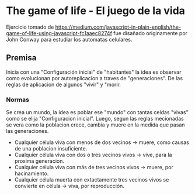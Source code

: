 # The game of life - El juego de la vida
Ejercicio tomado de https://medium.com/javascript-in-plain-english/the-game-of-life-using-javascript-fc1aaec8274f fue disañado originamente por John Conway para estudiar los automatas celulares. 

## Premisa
Inicia con una "Configuración inicial" de "habitantes" la idea es observar como evolucionan por autoreplicacion a traves de "generaciones". De las reglas de aplicacion de algunos "vivir" y "morir.

### Normas
Se crea un mundo, la idea es poblar ese "mundo" con tantas celdas "vivas" como se elija "Configuracion inicial". Luego, segun las reglas mecionadas se vera como la poblacion crece, cambia y muere en la medida que pasan las generaciones.

* Cualquier célula viva con menos de dos vecinos -> muere, como causas de una poblacion insuficiente.
* Cualquier célula viva con dos o tres vecinos vivos -> vive, para la proxima generacion.
* Cualquier célula viva con más de tres vecinos vivos -> muere, por hacinamiento.
* Cualquier célula muerta con extactamente tres vecinos vivos se convierte en célula -> viva, por reproducción.
